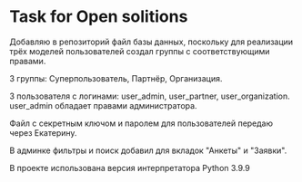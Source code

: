 # Task for Open solitions

Добавляю в репозиторий файл базы данных, поскольку для реализации
трёх моделей пользователей создал группы с соответствующими правами.

3 группы: Суперпользователь, Партнёр, Организация.

3 пользователя с логинами: user_admin, user_partner, user_organization.
user_admin обладает правами администратора.

Файл с секретным ключом и паролем для пользователей передаю через Екатерину.

В админке фильтры и поиск добавил для вкладок "Анкеты" и "Заявки".

В проекте использована версия интерпретатора Python 3.9.9